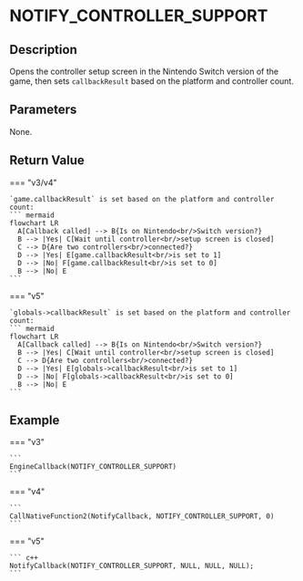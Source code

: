 # NOTIFY_CONTROLLER_SUPPORT

## Description
Opens the controller setup screen in the Nintendo Switch version of the game, then sets `callbackResult` based on the platform and controller count.

## Parameters
None.

## Return Value
=== "v3/v4"

    `game.callbackResult` is set based on the platform and controller count:
    ``` mermaid
    flowchart LR
      A[Callback called] --> B{Is on Nintendo<br/>Switch version?}
      B --> |Yes| C[Wait until controller<br/>setup screen is closed]
      C --> D{Are two controllers<br/>connected?}
      D --> |Yes| E[game.callbackResult<br/>is set to 1]
      D --> |No| F[game.callbackResult<br/>is set to 0]
      B --> |No| E
    ```

=== "v5"

    `globals->callbackResult` is set based on the platform and controller count:
    ``` mermaid
    flowchart LR
      A[Callback called] --> B{Is on Nintendo<br/>Switch version?}
      B --> |Yes| C[Wait until controller<br/>setup screen is closed]
      C --> D{Are two controllers<br/>connected?}
      D --> |Yes| E[globals->callbackResult<br/>is set to 1]
      D --> |No| F[globals->callbackResult<br/>is set to 0]
      B --> |No| E
    ```

## Example
=== "v3"

    ```
    EngineCallback(NOTIFY_CONTROLLER_SUPPORT)
    ```

=== "v4"

    ```
    CallNativeFunction2(NotifyCallback, NOTIFY_CONTROLLER_SUPPORT, 0)
    ```

=== "v5"

    ``` c++
    NotifyCallback(NOTIFY_CONTROLLER_SUPPORT, NULL, NULL, NULL);
    ```